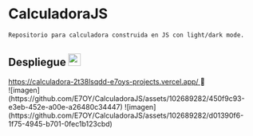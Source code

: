 # CalculadoraJS

```bash
Repositorio para calculadora construida en JS con light/dark mode.
```

## Despliegue     <img src="https://camo.githubusercontent.com/44deaa12a624311ca92d9f27fabc9f5fde5985b7e7b56f02cad813e4e263bf5e/68747470733a2f2f6b61726d616e697665726f2e75732f6173736574732f696d616765732f6c6f676f2d76657263656c2e706e67" width="25px">                          
<a href="https://calculadora-2t38lsqdd-e7oys-projects.vercel.app/" target=_blank;>
 https://calculadora-2t38lsqdd-e7oys-projects.vercel.app/
</a> 🚀
<br/>
![imagen](https://github.com/E7OY/CalculadoraJS/assets/102689282/450f9c93-e3eb-452e-a00e-a26480c34447)
![imagen](https://github.com/E7OY/CalculadoraJS/assets/102689282/d01390f6-1f75-4945-b701-0fec1b123cbd)

